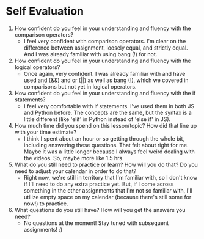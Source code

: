 # Self Evaluation

1. How confident do you feel in your understanding and fluency with the comparison operators?
    - I feel very confident with comparison operators. I'm clear on the difference between assignment, loosely equal, and strictly equal. And I was already familiar with using bang (!) for not. 
1. How confident do you feel in your understanding and fluency with the logical operators?
    - Once again, very confident. I was already familiar with and have used and (&&) and or (||) as well as bang (!), which we covered in comparisons but not yet in logical operators.
1. How confident do you feel in your understanding and fluency with the if statements?
    - I feel very comfortable with if statements. I've used them in both JS and Python before. The concepts are the same, but the syntax is a little different (like 'elif' in Python instead of 'else if' in JS).
1. How much time did you spend on this lesson/topic? How did that line up with your time estimate?
    - I think I spent about an hour or so getting through the whole bit, including answering these questions. That felt about right for me. Maybe it was a little longer because I always feel weird dealing with the videos. So, maybe more like 1.5 hrs.
1. What do you still need to practice or learn? How will you do that? Do you need to adjust your calendar in order to do that?
    - Right now, we're still in territory that I'm familiar with, so I don't know if I'll need to do any extra practice yet. But, if I come across something in the other assignments that I'm not so familiar with, I'll utilize empty space on my calendar (because there's still some for now!) to practice.
1. What questions do you still have? How will you get the answers you need?
    - No questions at the moment! Stay tuned with subsequent assignments! :) 
